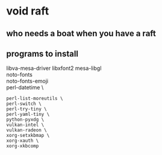 # void raft

## who needs a boat when you have a raft


## programs to install


libva-mesa-driver
libxfont2
    mesa-libgl \
    noto-fonts \
    noto-fonts-emoji \
        perl-datetime \

    perl-list-moreutils \
    perl-switch \
    perl-try-tiny \
    perl-yaml-tiny \
    python-pyxdg \
    vulkan-intel \
    vulkan-radeon \
    xorg-setxkbmap \
    xorg-xauth \
    xorg-xkbcomp
